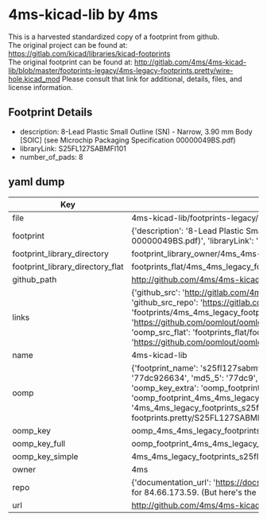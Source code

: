 # 4ms-kicad-lib by 4ms  
This is a harvested standardized copy of a footprint from github.  
The original project can be found at:  
https://gitlab.com/kicad/libraries/kicad-footprints  
The original footprint can be found at:
http://gitlab.com/4ms/4ms-kicad-lib/blob/master/footprints-legacy/4ms-legacy-footprints.pretty/wire-hole.kicad_mod
Please consult that link for additional, details, files, and license information.  
## Footprint Details
* description: 8-Lead Plastic Small Outline (SN) - Narrow, 3.90 mm Body [SOIC] (see Microchip Packaging Specification 00000049BS.pdf)  
* libraryLink: S25FL127SABMFI101  
* number_of_pads: 8  
## yaml dump  
| Key | Value |  
| --- | --- |  
| file | 4ms-kicad-lib/footprints-legacy/4ms-legacy-footprints.pretty/S25FL127SABMFI101.kicad_mod |  
| footprint | {'description': '8-Lead Plastic Small Outline (SN) - Narrow, 3.90 mm Body [SOIC] (see Microchip Packaging Specification 00000049BS.pdf)', 'libraryLink': 'S25FL127SABMFI101', 'number_of_pads': 8} |  
| footprint_library_directory | footprint_library_owner/4ms_4ms-kicad-lib |  
| footprint_library_directory_flat | footprints_flat/4ms_4ms_legacy_footprints_s25fl127sabmfi101/working |  
| github_path | http://github.com/4ms/4ms-kicad-lib/blob/master/footprints-legacy/4ms-legacy-footprints.pretty/S25FL127SABMFI101.kicad_mod |  
| links | {'github_src': 'http://gitlab.com/4ms/4ms-kicad-lib/blob/master/footprints-legacy/4ms-legacy-footprints.pretty/wire-hole.kicad_mod', 'github_src_repo': 'https://gitlab.com/kicad/libraries/kicad-footprints', 'oomp_bot': 'footprints/4ms_4ms_legacy_footprints_s25fl127sabmfi101/working', 'oomp_bot_github': 'https://github.com/oomlout/oomlout_oomp_footprint_bot/tree/main/footprints/4ms_4ms_legacy_footprints_s25fl127sabmfi101/working', 'oomp_src_flat': 'footprints_flat/footprints_flat/4ms_4ms_legacy_footprints_s25fl127sabmfi101/working', 'oomp_src_flat_github': 'https://github.com/oomlout/oomlout_oomp_footprint_src/tree/main/footprints_flat/4ms_4ms_legacy_footprints_s25fl127sabmfi101/working'} |  
| name | 4ms-kicad-lib |  
| oomp | {'footprint_name': 's25fl127sabmfi101', 'library_name': '4ms_legacy_footprints', 'md5': '77dc92663423bccf688837baef44c82f', 'md5_10': '77dc926634', 'md5_5': '77dc9', 'md5_6': '77dc92', 'oomp_key': 'oomp_4ms_4ms_legacy_footprints_s25fl127sabmfi101', 'oomp_key_extra': 'oomp_footprint_4ms_4ms_legacy_footprints_s25fl127sabmfi101', 'oomp_key_full': 'oomp_footprint_4ms_4ms_legacy_footprints_s25fl127sabmfi101_77dc92', 'oomp_key_simple': '4ms_4ms_legacy_footprints_s25fl127sabmfi101', 'original_filename': '4ms-kicad-lib/footprints-legacy/4ms-legacy-footprints.pretty/S25FL127SABMFI101.kicad_mod', 'owner_name': '4ms'} |  
| oomp_key | oomp_4ms_4ms_legacy_footprints_s25fl127sabmfi101 |  
| oomp_key_full | oomp_footprint_4ms_4ms_legacy_footprints_s25fl127sabmfi101 |  
| oomp_key_simple | 4ms_4ms_legacy_footprints_s25fl127sabmfi101 |  
| owner | 4ms |  
| repo | {'documentation_url': 'https://docs.github.com/rest/overview/resources-in-the-rest-api#rate-limiting', 'message': "API rate limit exceeded for 84.66.173.59. (But here's the good news: Authenticated requests get a higher rate limit. Check out the documentation for more details.)"} |  
| url | http://github.com/4ms/4ms-kicad-lib |  

